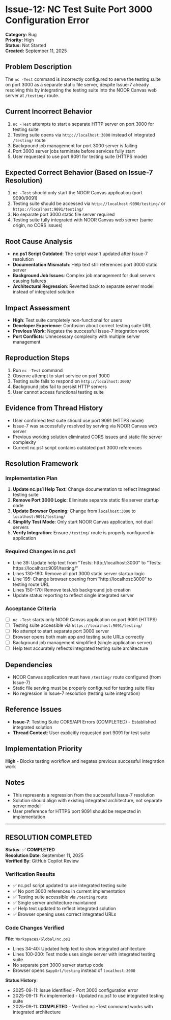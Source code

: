 # Issue-12: NC Test Suite Port 3000 Configuration Error

**Category:** Bug  
**Priority:** High  
**Status:** Not Started  
**Created:** September 11, 2025

## **Problem Description**

The `nc -Test` command is incorrectly configured to serve the testing suite on port 3000 as a separate static file server, despite Issue-7 already resolving this by integrating the testing suite into the NOOR Canvas web server at `/testing/` route.

## **Current Incorrect Behavior**

1. `nc -Test` attempts to start a separate HTTP server on port 3000 for testing suite
2. Testing suite opens via `http://localhost:3000` instead of integrated `/testing/` route
3. Background job management for port 3000 server is failing
4. Port 3000 server jobs terminate before services fully start
5. User requested to use port 9091 for testing suite (HTTPS mode)

## **Expected Correct Behavior (Based on Issue-7 Resolution)**

1. `nc -Test` should only start the NOOR Canvas application (port 9090/9091)
2. Testing suite should be accessed via `http://localhost:9090/testing/` or `https://localhost:9091/testing/`
3. No separate port 3000 static file server required
4. Testing suite fully integrated with NOOR Canvas web server (same origin, no CORS issues)

## **Root Cause Analysis**

- **nc.ps1 Script Outdated**: The script wasn't updated after Issue-7 resolution
- **Documentation Mismatch**: Help text still references port 3000 static server
- **Background Job Issues**: Complex job management for dual servers causing failures
- **Architectural Regression**: Reverted back to separate server model instead of integrated solution

## **Impact Assessment**

- **High**: Test suite completely non-functional for users
- **Developer Experience**: Confusion about correct testing suite URL
- **Previous Work**: Negates the successful Issue-7 integration work
- **Port Conflicts**: Unnecessary complexity with multiple server management

## **Reproduction Steps**

1. Run `nc -Test` command
2. Observe attempt to start service on port 3000
3. Testing suite fails to respond on `http://localhost:3000/`
4. Background jobs fail to persist HTTP servers
5. User cannot access functional testing suite

## **Evidence from Thread History**

- User confirmed test suite should use port 9091 (HTTPS mode)
- Issue-7 was successfully resolved by serving via NOOR Canvas web server
- Previous working solution eliminated CORS issues and static file server complexity
- Current nc.ps1 script contains outdated port 3000 references

## **Resolution Framework**

### **Implementation Plan**

1. **Update nc.ps1 Help Text**: Change documentation to reflect integrated testing suite
2. **Remove Port 3000 Logic**: Eliminate separate static file server startup code
3. **Update Browser Opening**: Change from `localhost:3000` to `localhost:9091/testing/`
4. **Simplify Test Mode**: Only start NOOR Canvas application, not dual servers
5. **Verify Integration**: Ensure `/testing/` route is properly configured in application

### **Required Changes in nc.ps1**

- Line 39: Update help text from "Tests: http://localhost:3000" to "Tests: https://localhost:9091/testing/"
- Lines 130-180: Remove all port 3000 static server startup logic
- Line 195: Change browser opening from "http://localhost:3000" to testing route URL
- Lines 150-170: Remove testJob background job creation
- Update status reporting to reflect single integrated server

### **Acceptance Criteria**

- [ ] `nc -Test` starts only NOOR Canvas application on port 9091 (HTTPS)
- [ ] Testing suite accessible via `https://localhost:9091/testing/`
- [ ] No attempt to start separate port 3000 server
- [ ] Browser opens both main app and testing suite URLs correctly
- [ ] Background job management simplified (single application server)
- [ ] Help text accurately reflects integrated testing suite architecture

## **Dependencies**

- NOOR Canvas application must have `/testing/` route configured (from Issue-7)
- Static file serving must be properly configured for testing suite files
- No regression in Issue-7 resolution (testing suite integration)

## **Reference Issues**

- **Issue-7**: Testing Suite CORS/API Errors (COMPLETED) - Established integrated solution
- **Thread Context**: User explicitly requested port 9091 for test suite

## **Implementation Priority**

**High** - Blocks testing workflow and negates previous successful integration work

## **Notes**

- This represents a regression from the successful Issue-7 resolution
- Solution should align with existing integrated architecture, not separate server model
- User preference for HTTPS port 9091 should be respected in implementation

---

## **RESOLUTION COMPLETED**

**Status**: ✅ **COMPLETED**  
**Resolution Date**: September 11, 2025  
**Verified By**: GitHub Copilot Review

### **Verification Results**

- ✅ nc.ps1 script updated to use integrated testing suite
- ✅ No port 3000 references in current implementation
- ✅ Testing suite accessible via `/testing` route
- ✅ Single server architecture maintained
- ✅ Help text updated to reflect integrated solution
- ✅ Browser opening uses correct integrated URLs

### **Code Changes Verified**

**File**: `Workspaces/Global/nc.ps1`

- Lines 34-40: Updated help text to show integrated architecture
- Lines 100-200: Test mode uses single server with integrated testing suite
- No separate port 3000 server startup code
- Browser opens `$appUrl/testing` instead of `localhost:3000`

**Status History**:

- 2025-09-11: Issue identified - Port 3000 configuration error
- 2025-09-11: Fix implemented - Updated nc.ps1 to use integrated testing suite
- 2025-09-11: **COMPLETED** - Verified nc -Test command works with integrated architecture

